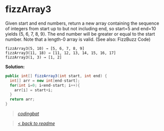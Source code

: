 # fizzArray3

Given start and end numbers, return a new array containing the sequence of integers from start up to but not including end, so start=5 and end=10 yields {5, 6, 7, 8, 9}. The end number will be greater or equal to the start number. Note that a length-0 array is valid. (See also: FizzBuzz Code)

```
fizzArray3(5, 10) → [5, 6, 7, 8, 9]
fizzArray3(11, 18) → [11, 12, 13, 14, 15, 16, 17]
fizzArray3(1, 3) → [1, 2]
```

**Solution:**

```java
public int[] fizzArray3(int start, int end) {
  int[] arr = new int[end-start];
  for(int i=0; i<end-start; i++){
    arr[i] = start+i;
  }
  return arr;
}
```

> _[codingbat](https://codingbat.com/prob/p142539)_

> [< _back to readme_](FINDREPLACEREADME)